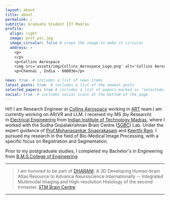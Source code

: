 ```yaml
---
layout: about
title: about
permalink: /
subtitle: Graduate Student IIT Madras 
profile:
  align: right
  image: prof_pic.jpg
  image_circular: false # crops the image to make it circular
  address: >
    <p>
    </p>
    <p>Collins Aerospace
    <img src='assets/img/Collins_Aerospace_Logo.png' alt='Collins Aerospace' style='vertical-align: middle; width: 30px; height: 30px;' /></p>
    <p>Chennai , India - 600036</p>

news: true  # includes a list of news items
latest_posts: true  # includes a list of the newest posts
selected_papers: true # includes a list of papers marked as "selected={true}"
social: true  # includes social icons at the bottom of the page
---
```


Hi!! I am Research Engineer at [Collins Aerospace](https://www.collinsaerospace.com/) working in [ART](https://www.collinsaerospace.com/what-we-do/capabilities/technology-and-innovation/applied-research-and-technology) team.I am currently working on AR/VR and LLM. 
I received my MS (by Research)  in [Electrical Engineering](https://www.ee.iitm.ac.in/) from [Indian Institute of Technology Madras](https://www.iitm.ac.in/), where I worked with the  Sudha Gopalakrishnan Brain Centre ([SGBC]([SGBC-IITM](https://public.humanbrain.in/public/))) Lab. Under the expert guidance of [Prof.Mohanasankar Sivaprakasam]((https://www.ee.iitm.ac.in/mohan/)) and [Keerthi Ram](https://scholar.google.com/citations?user=IUk8C0MAAAAJ&hl=fr). I pursued my research in the field of Bio-Medical Image Processing, with a specific focus on Registration and Segmentation.

Prior to my postgraduate studies, I completed my Bachelor's in Engineering from [B.M.S.College of Engineering](https://www.bmsce.ac.in/).


---
> I am honored to be part of [DHARANI](https://brainportal.humanbrain.in/publicview/index.html): A 3D Developing Human-brain Atlas Resource to Advance Neuroscience Internationally -- Integrated Multimodal Imaging and High-resolution Histology of the second trimester.
> [IITM Brain Centre](https://iitm.humanbrain.in/index.html)

---
